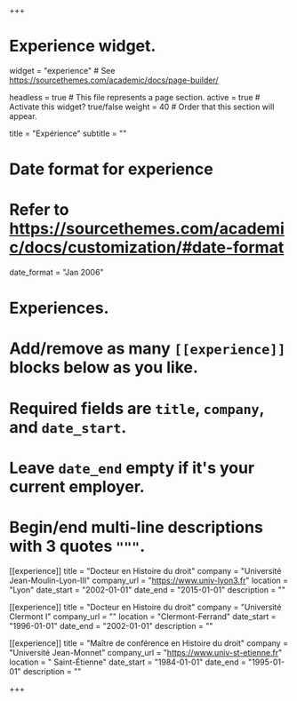 +++
# Experience widget.

widget = "experience"  # See https://sourcethemes.com/academic/docs/page-builder/

headless = true  # This file represents a page section.
active = true  # Activate this widget? true/false
weight = 40  # Order that this section will appear.

title = "Expérience"
subtitle = ""

# Date format for experience
#   Refer to https://sourcethemes.com/academic/docs/customization/#date-format

date_format = "Jan 2006"

# Experiences.
#   Add/remove as many `[[experience]]` blocks below as you like.
#   Required fields are `title`, `company`, and `date_start`.
#   Leave `date_end` empty if it's your current employer.
#   Begin/end multi-line descriptions with 3 quotes `"""`.

[[experience]]
  title = "Docteur en Histoire du droit"
  company = "Université Jean-Moulin-Lyon-III"
  company_url = "https://www.univ-lyon3.fr"
  location = "Lyon"
  date_start = "2002-01-01"
  date_end = "2015-01-01"
  description = ""
  
[[experience]]
  title = "Docteur en Histoire du droit"
  company = "Université Clermont I"
  company_url = ""
  location = "Clermont-Ferrand"
  date_start = "1996-01-01"
  date_end = "2002-01-01"
  description = ""

[[experience]]
  title = "Maître de conférence en Histoire du droit"
  company = "Université Jean-Monnet"
  company_url = "https://www.univ-st-etienne.fr"
  location = " Saint-Étienne"
  date_start = "1984-01-01"
  date_end = "1995-01-01"
  description = ""

+++